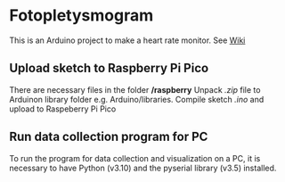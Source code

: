 # Fotopletysmogram
This is an Arduino project to make a heart rate monitor.
See [Wiki](https://github.com/mateuskoOAMDG/fotopletysmogram/wiki/Fotopletyzmogram)

## Upload sketch to Raspberry Pi Pico

There are necessary files in the folder **/raspberry**
Unpack *.zip* file to Arduinon library folder e.g. Arduino/libraries.
Compile  sketch *.ino* and upload to Raspeberry Pi Pico

## Run data collection program for PC

To run the program for data collection and visualization on a PC, it is necessary to have Python (v3.10) and the pyserial library (v3.5) installed.

